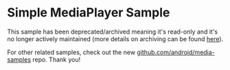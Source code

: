 Simple MediaPlayer Sample
=========================

This sample has been deprecated/archived meaning it's read-only and it's no longer actively maintained (more details on archiving can be found [here][1]).

For other related samples, check out the new [github.com/android/media-samples][2] repo. Thank you!

[1]: https://help.github.com/en/articles/about-archiving-repositories
[2]: https://github.com/android/media-samples
